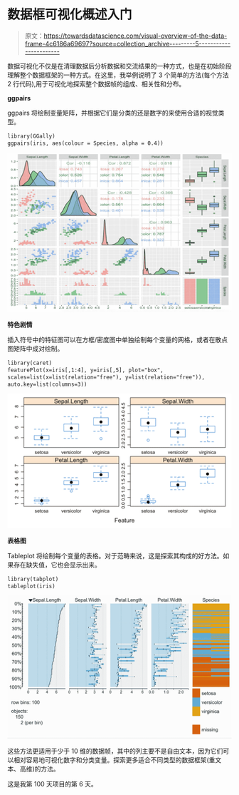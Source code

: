 # 数据框可视化概述入门

> 原文：<https://towardsdatascience.com/visual-overview-of-the-data-frame-4c6186a69697?source=collection_archive---------5----------------------->

数据可视化不仅是在清理数据后分析数据和交流结果的一种方式，也是在初始阶段理解整个数据框架的一种方式。在这里，我举例说明了 3 个简单的方法(每个方法 2 行代码),用于可视化地探索整个数据帧的组成、相关性和分布。

**ggpairs**

ggpairs 将绘制变量矩阵，并根据它们是分类的还是数字的来使用合适的视觉类型。

```
library(GGally)
ggpairs(iris, aes(colour = Species, alpha = 0.4))
```

![](img/46efc86d5a48c325dabbaef2ce9e095a.png)

**特色剧情**

插入符号中的特征图可以在方框/密度图中单独绘制每个变量的网格，或者在散点图矩阵中成对绘制。

```
library(caret)
featurePlot(x=iris[,1:4], y=iris[,5], plot="box", scales=list(x=list(relation="free"), y=list(relation="free")), auto.key=list(columns=3))
```

![](img/625a9d41b85f47c3306a6275dddb02cd.png)

**表格图**

Tableplot 将绘制每个变量的表格。对于范畴来说，这是探索其构成的好方法。如果存在缺失值，它也会显示出来。

```
library(tabplot)
tableplot(iris)
```

![](img/2dcc82c00803ed3aa2e8ff861b32e209.png)

这些方法更适用于少于 10 维的数据帧，其中的列主要不是自由文本，因为它们可以相对容易地可视化数字和分类变量。探索更多适合不同类型的数据框架(重文本、高维)的方法。

这是我第 100 天项目的第 6 天。